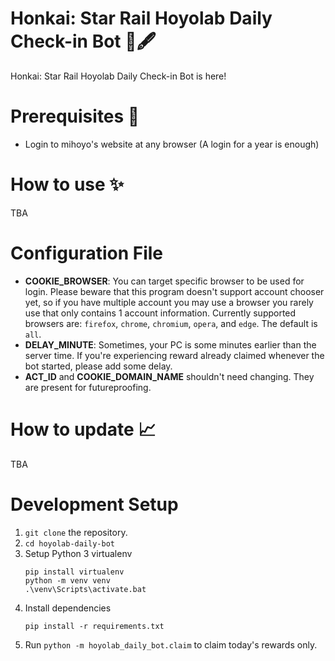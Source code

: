 # Honkai: Star Rail Hoyolab Daily Check-in Bot 📜🖋
Honkai: Star Rail Hoyolab Daily Check-in Bot is here!

# Prerequisites 🎯
- Login to mihoyo's website at any browser (A login for a year is enough)

# How to use ✨
TBA

# Configuration File
- **COOKIE_BROWSER**: You can target specific browser to be used for login. Please beware that this program doesn't support account chooser yet, so if you have multiple account you may use a browser you rarely use that only contains 1 account information.
Currently supported browsers are: `firefox`, `chrome`, `chromium`, `opera`, and `edge`. The default is `all`.
- **DELAY_MINUTE**: Sometimes, your PC is some minutes earlier than the server time. If you're experiencing reward already claimed whenever the bot started, please add some delay.
- **ACT_ID** and **COOKIE_DOMAIN_NAME** shouldn't need changing. They are present for futureproofing.

# How to update 📈
TBA

# Development Setup
1. `git clone` the repository.
2. `cd hoyolab-daily-bot`
3. Setup Python 3 virtualenv
   ```
   pip install virtualenv
   python -m venv venv
   .\venv\Scripts\activate.bat
   ```
2. Install dependencies
   ```
   pip install -r requirements.txt
   ```
3. Run `python -m hoyolab_daily_bot.claim` to claim today's rewards only.
